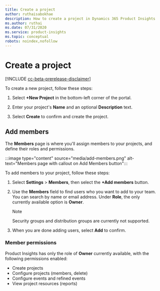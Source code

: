 ```yaml
---
title: Create a project
author: ruthaisabokhae
description: How to create a project in Dynamics 365 Product Insights
ms.author: ruthai
ms.date: 07/31/2020
ms.service: product-insights
ms.topic: conceptual
robots: noindex,nofollow
---
```


# Create a project

[!INCLUDE [cc-beta-prerelease-disclaimer]( ../includes/cc-beta-prerelease-disclaimer.md)]

To create a new project, follow these steps:

1. Select **+New Project** in the bottom-left corner of the portal.

2. Enter your project's **Name** and an optional **Description** text.

3. Select **Create** to confirm and create the project.

## Add members

The **Members** page is where you'll assign members to your projects, and define their roles and permissions.

:::image type="content" source="media/add-members.png" alt-text="Members page with callout on Add Members button":::

To add members to your project, follow these steps:

1. Select **Settings** > **Members**, then select the **+Add members** button.

2. Use the **Members** field to find users who you want to add to your team. You can search by name or email address. Under **Role**, the only currently available option is **Owner**.

   > [!NOTE]
   > Security groups and distribution groups are currently not supported.

3. When you are done adding users, select **Add** to confirm.

### Member permissions

Product Insights has only the role of **Owner** currently available, with the following permissions enabled:

- Create projects
- Configure projects (members, delete)
- Configure events and refined events
- View project resources (reports)
